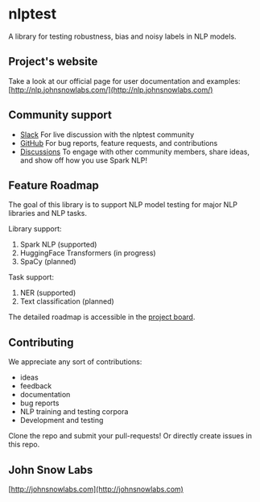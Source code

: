 # nlptest

A library for testing robustness, bias and noisy labels in NLP models.

## Project's website

Take a look at our official page for user documentation and examples: [http://nlp.johnsnowlabs.com/](http://nlp.johnsnowlabs.com/) 

## Community support

- [Slack](https://www.johnsnowlabs.com/slack-redirect/) For live discussion with the nlptest community
- [GitHub](https://github.com/JohnSnowLabs/nlptest/tree/main) For bug reports, feature requests, and contributions
- [Discussions](https://github.com/JohnSnowLabs/nlptest/discussions) To engage with other community members, share ideas, and show off how you use Spark NLP!

## Feature Roadmap

The goal of this library is to support NLP model testing for major NLP libraries and NLP tasks.

Library support:
1. Spark NLP (supported)
2. HuggingFace Transformers (in progress)
3. SpaCy (planned)

Task support:
1. NER (supported)
2. Text classification (planned)

The detailed roadmap is accessible in the [project board](https://github.com/orgs/JohnSnowLabs/projects/10/views/2).

## Contributing

We appreciate any sort of contributions:

- ideas
- feedback
- documentation
- bug reports
- NLP training and testing corpora
- Development and testing

Clone the repo and submit your pull-requests! Or directly create issues in this repo.

## John Snow Labs

[http://johnsnowlabs.com](http://johnsnowlabs.com)
